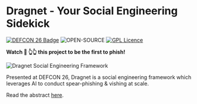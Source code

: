 # Dragnet - Your Social Engineering Sidekick
[![DEFCON 26 Badge](https://img.shields.io/badge/DEFCON-26-blue.svg)](https://defcon.org/html/defcon-26/dc-26-speakers.html#Kain)
![OPEN-SOURCE](https://img.shields.io/badge/OPEN-SOURCE-orange.svg)
[![GPL Licence](https://img.shields.io/badge/LICENSE-GPLv3-blue.svg)](https://opensource.org/licenses/GPL-3.0/)

**Watch 👀 👆👆 this project to be the first to phish!**

![Dragnet Social Engineering Framework](https://threat.tevora.com/content/images/2018/08/dragnet-social-engineering-1.png)

Presented at DEFCON 26, Dragnet is a social engineering framework which leverages AI to conduct spear-phishing & vishing at scale.

Read the abstract [here](https://defcon.org/html/defcon-26/dc-26-speakers.html#Kain).
